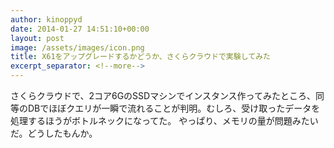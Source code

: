```yaml
---
author: kinoppyd
date: 2014-01-27 14:51:10+00:00
layout: post
image: /assets/images/icon.png
title: X61をアップグレードするかどうか、さくらクラウドで実験してみた
excerpt_separator: <!--more-->
---
```


さくらクラウドで、2コア6GのSSDマシンでインスタンス作ってみたところ、同等のDBでほぼクエリが一瞬で流れることが判明。むしろ、受け取ったデータを処理するほうがボトルネックになってた。
やっぱり、メモリの量が問題みたいだ。どうしたもんか。
